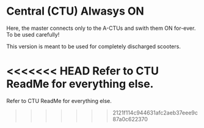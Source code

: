 # **Central (CTU) Alwasys ON**

Here, the master connects only to the A-CTUs and swith them ON for-ever. To be used carefully!

This version is meant to be used for completely discharged scooters.

<<<<<<< HEAD
Refer to CTU ReadMe for everything else.
=======
Refer to CTU ReadMe for everything else.
>>>>>>> 2121f114c944631afc2aeb37eee9c87a0c622370
